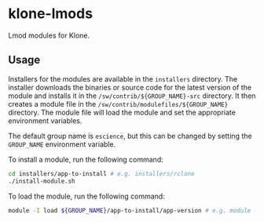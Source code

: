# klone-lmods

Lmod modules for Klone.

## Usage

Installers for the modules are available in the `installers` directory. The installer downloads the binaries or source code for the latest version of the module and installs it in the `/sw/contrib/${GROUP_NAME}-src` directory. It then creates a module file in the `/sw/contrib/modulefiles/${GROUP_NAME}` directory. The module file will load the module and set the appropriate environment variables.

The default group name is `escience`, but this can be changed by setting the `GROUP_NAME` environment variable.

To install a module, run the following command:

```bash
cd installers/app-to-install # e.g. installers/rclone
./install-module.sh
```

To load the module, run the following command:

```bash
module -I load ${GROUP_NAME}/app-to-install/app-version # e.g. module -I load escience/rclone/1.65.1
